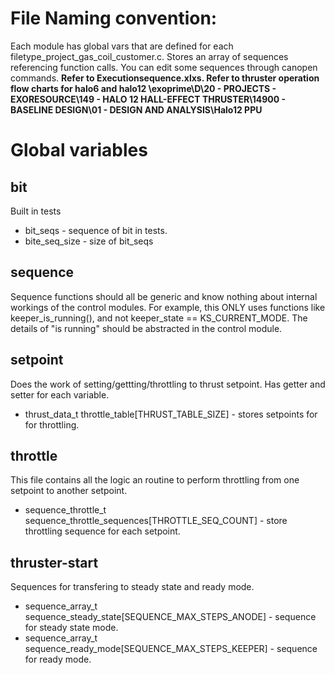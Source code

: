 # File Naming convention:
Each module has global vars that are defined for each filetype_project_gas_coil_customer.c.  Stores an array of sequences referencing function calls. You can edit some sequences through canopen commands. 
**Refer to Executionsequence.xlxs. Refer to thruster operation flow charts for halo6 and halo12 \\exoprime\D\20 - PROJECTS - EXORESOURCE\149 - HALO 12 HALL-EFFECT THRUSTER\14900 - BASELINE DESIGN\01 - DESIGN AND ANALYSIS\Halo12 PPU**

# Global variables  
## bit
Built in tests
- bit_seqs - sequence of bit in tests.
- bite_seq_size - size of bit_seqs

## sequence
Sequence functions should all be generic and know nothing about internal
workings of the control modules.  For example, this ONLY uses functions
like keeper_is_running(), and not keeper_state == KS_CURRENT_MODE.  The
details of "is running" should be abstracted in the control module.

## setpoint
Does the work of setting/gettting/throttling to thrust setpoint. Has getter and setter for each variable.
- thrust_data_t throttle_table[THRUST_TABLE_SIZE] - stores setpoints for for throttling.

## throttle
This file contains all the logic an routine to perform throttling from one setpoint to another setpoint.
- sequence_throttle_t sequence_throttle_sequences[THROTTLE_SEQ_COUNT] - store throttling sequence for each setpoint.

## thruster-start
Sequences for transfering to steady state and ready mode.
- sequence_array_t sequence_steady_state[SEQUENCE_MAX_STEPS_ANODE] - sequence for steady state mode.
- sequence_array_t sequence_ready_mode[SEQUENCE_MAX_STEPS_KEEPER] - sequence for ready mode.